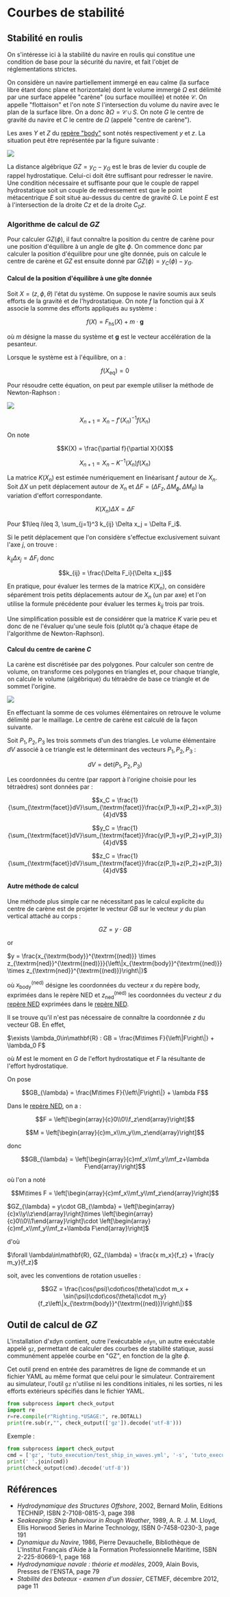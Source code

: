 # Courbes de stabilité

## Stabilité en roulis

On s'intéresse ici à la stabilité du navire en roulis qui constitue une condition
de base pour la sécurité du navire, et fait l'objet de réglementations strictes.

On considère un navire partiellement immergé en eau calme (la surface libre
étant donc plane et horizontale) dont le volume immergé $`\Omega`$ est délimité
par une surface appelée "carène" (ou surface mouillée) et notée $`\mathcal{C}`$.
On appelle "flottaison" et l'on note $`S`$
l'intersection du volume du navire avec le plan de la surface libre.
On a donc $`\partial\Omega = \mathcal{C}\cup S`$.
On note $`G`$ le centre de gravité du navire et $`C`$ le centre de $`\Omega`$ (appelé
"centre de carène").

Les axes $`Y`$ et $`Z`$ du [repère "body"](#reperes-et-conventions) sont notés
respectivement $`y`$ et $`z`$. La situation peut être représentée par la figure
suivante :

![](images/gz.svg)

La distance algébrique $`GZ=y_C-y_G`$ est le bras de levier du couple de rappel
hydrostatique. Celui-ci doit être suffisant pour redresser le navire. Une
condition nécessaire et suffisante pour que le couple de rappel
hydrostatique soit un couple de redressement est que le point métacentrique $`E`$
soit situé au-dessus du centre de gravité $`G`$. Le point $`E`$ est à
l'intersection de la droite $`Cz`$ et de la droite $`C_0 z`$.

### Algorithme de calcul de $`GZ`$

Pour calculer $`GZ(\phi)`$, il faut connaître la position du centre de carène
pour une position d'équilibre à un angle de gîte $`\phi`$. On commence donc
par calculer la position d'équilibre pour une gîte donnée, puis on calcule le
centre de carène et $`GZ`$ est ensuite donné par $`GZ(\phi)=y_C(\phi)-y_G`$.

#### Calcul de la position d'équilibre à une gîte donnée

Soit $`X=(z,\phi,\theta)`$ l'état du système. On suppose le navire soumis aux
seuls efforts de
la gravité et de l'hydrostatique. On note $`f`$ la fonction qui à $`X`$
associe la somme des efforts appliqués au système :


```math
f(X) = F_{\textrm{hs}}(X) + m\cdot \mathbf{g}
```

où $`m`$ désigne la masse du système et $`\mathbf{g}`$ est le vecteur
accélération de la pesanteur.

Lorsque le système est à l'équilibre, on a :

```math
f(X_{\textrm{eq}})=0
```

Pour résoudre cette équation, on peut par exemple utiliser la méthode de
Newton-Raphson :

![](images/newton_raphson.svg)

```math
X_{n+1} = X_n - f'(X_n)^{-1}f(X_n)
```

On note
```math
K(X) = \frac{\partial f}{\partial X}(X)
```

```math
X_{n+1} = X_n - K^{-1}(X_n)f(X_n)
```

La matrice $`K(X_n)`$ est estimée numériquement en linéarisant $`f`$ autour de
$`X_n`$. Soit $`\Delta X`$ un petit déplacement autour de $`X_n`$ et
$`\Delta F = (\Delta F_z, \Delta M_{\phi}, \Delta M_{\theta})`$ la
variation d'effort correspondante.

```math
K(X_n) \Delta X = \Delta F
```

Pour $`1\leq i\leq 3, \sum_{j=1}^3 k_{ij} \Delta x_j = \Delta F_i`$.

Si le petit déplacement que l'on considère s'effectue exclusivement suivant
l'axe $`j`$, on trouve :

$`k_{ij}\Delta x_j = \Delta F_i`$ donc


```math
k_{ij} = \frac{\Delta F_i}{\Delta x_j}
```

En pratique, pour évaluer les termes de la matrice $`K(X_n)`$, on considère
séparément trois petits déplacements autour de $`X_n`$ (un par axe) et l'on
utilise la formule précédente pour évaluer les termes $`k_{ij}`$ trois par trois.

Une simplification possible est de considérer que la matrice $`K`$ varie peu et
donc de ne l'évaluer qu'une seule fois (plutôt qu'à chaque étape de
l'algorithme de Newton-Raphson).

#### Calcul du centre de carène $`C`$

La carène est discrétisée par des polygones. Pour calculer son centre de volume,
on transforme ces polygones en triangles et, pour chaque triangle, on calcule
le volume (algébrique) du tétraèdre de base ce triangle et de sommet l'origine.

![](images/buoyancy.svg)

En effectuant la somme de ces volumes élémentaires on retrouve le volume
délimité par le maillage. Le centre de carène est calculé de la façon suivante.

Soit $`P_1,P_2,P_3`$ les trois sommets d'un des triangles. Le volume élémentaire
$`dV`$ associé à ce triangle est le déterminant des vecteurs $`P_1,P_2,P_3`$ :

```math
dV=\textrm{det}(P_1,P_2,P_3)
```

Les coordonnées du centre (par rapport à l'origine choisie pour les tétraèdres) sont données par :

```math
x_C = \frac{1}{\sum_{\textrm{facet}}dV}\sum_{\textrm{facet}}\frac{x(P_1)+x(P_2)+x(P_3)}{4}dV
```

```math
y_C = \frac{1}{\sum_{\textrm{facet}}dV}\sum_{\textrm{facet}}\frac{y(P_1)+y(P_2)+y(P_3)}{4}dV
```

```math
z_C = \frac{1}{\sum_{\textrm{facet}}dV}\sum_{\textrm{facet}}\frac{z(P_1)+z(P_2)+z(P_3)}{4}dV
```

#### Autre méthode de calcul

Une méthode plus simple car ne nécessitant pas le calcul explicite du centre de
carène est de projeter le vecteur $`GB`$ sur le vecteur $`y`$ du plan vertical
attaché au corps :

```math
GZ = y\cdot GB
```

or

$`y = \frac{x_{\textrm{body}}^{\textrm{(ned)}} \times
z_{\textrm{ned}}^{\textrm{(ned)}}}{\left\|x_{\textrm{body}}^{\textrm{(ned)}} \times
z_{\textrm{ned}}^{\textrm{(ned)}}\right\|}`$


où $`x_{\textrm{body}}^{\textrm{(ned)}}`$ désigne les coordonnées du vecteur $`x`$ du
repère body, exprimées dans le repère NED et $`z_{\textrm{ned}}^{\textrm{(ned)}}`$ les
coordonnées du vecteur $`z`$ du [repère NED](#rep%C3%A8re-de-r%C3%A9f%C3%A9rence-ned) exprimées dans le [repère NED](#rep%C3%A8re-de-r%C3%A9f%C3%A9rence-ned).

Il se trouve qu'il n'est pas nécessaire de connaître la coordonnée $`z`$ du
vecteur GB. En effet,

$`\exists \lambda_0\in\mathbf{R} : GB = \frac{M\times
F}{\left\|F\right\|} + \lambda_0 F`$

où $`M`$ est le moment en $`G`$ de l'effort hydrostatique et $`F`$ la résultante de
l'effort hydrostatique.

On pose

```math
GB_{\lambda} = \frac{M\times F}{\left\|F\right\|} + \lambda F
```

Dans le [repère NED](#rep%C3%A8re-de-r%C3%A9f%C3%A9rence-ned), on a :

```math
F = \left[\begin{array}{c}0\\0\\f_z\end{array}\right]
```

```math
M = \left[\begin{array}{c}m_x\\m_y\\m_z\end{array}\right]
```

donc

```math
GB_{\lambda} = \left[\begin{array}{c}mf_x\\mf_y\\mf_z+\lambda F\end{array}\right]
```

où l'on a noté


```math
M\times F = \left[\begin{array}{c}mf_x\\mf_y\\mf_z\end{array}\right]
```

$`GZ_{\lambda} = y\cdot GB_{\lambda} =
\left[\begin{array}{c}x\\y\\z\end{array}\right]\times
\left[\begin{array}{c}0\\0\\1\end{array}\right]\cdot
\left[\begin{array}{c}mf_x\\mf_y\\mf_z+\lambda F\end{array}\right]`$

d'où

$`\forall \lambda\in\mathbf{R}, GZ_{\lambda} = \frac{x m_x}{f_z} + \frac{y
m_y}{f_z}`$

soit, avec les conventions de rotation usuelles :

```math
GZ = \frac{\cos(\psi)\cdot\cos(\theta)\cdot m_x +
\sin(\psi)\cdot\cos(\theta)\cdot m_y}{f_z\left\|x_{\textrm{body}}^{\textrm{(ned)}}\right\|}
```

## Outil de calcul de $`GZ`$

L'installation d'xdyn contient, outre l'exécutable `xdyn`, un autre exécutable appelé `gz`, permettant de calculer
des courbes de stabilité statique, aussi communément appelée courbe en "GZ", en fonction de la gîte $`\phi`$.

Cet outil prend en entrée des paramètres de ligne de commande et un fichier
YAML au même format que celui pour le simulateur. Contrairement au
simulateur, l'outil `gz` n'utilise ni les conditions initiales, ni les sorties,
ni les efforts extérieurs spécifiés dans le fichier YAML.

```python echo=False, results='verbatim', name='gz-command-line-arguments'
from subprocess import check_output
import re
r=re.compile(r"Righting.*USAGE:", re.DOTALL)
print(re.sub(r,"", check_output(['gz']).decode('utf-8')))
```

Exemple :

```python echo=False, results='verbatim', name='gz-example'
from subprocess import check_output
cmd = ['gz', 'tuto_execution/test_ship_in_waves.yml', '-s', 'tuto_execution/test_ship.stl', '--dphi',  '10', '--phi_max', '40']
print(' '.join(cmd))
print(check_output(cmd).decode('utf-8'))
```

## Références
- *Hydrodynamique des Structures Offshore*, 2002, Bernard Molin, Editions TECHNIP, ISBN 2-7108-0815-3, page 398
- *Seakeeping: Ship Behaviour in Rough Weather*, 1989, A. R. J. M. Lloyd, Ellis Horwood Series in Marine Technology, ISBN 0-7458-0230-3, page 191
- *Dynamique du Navire*, 1986, Pierre Devauchelle, Bibliothèque de L'Institut Français d'Aide à la Formation Professionnelle Maritime, ISBN 2-225-80669-1, page 168
- *Hydrodynamique navale : théorie et modèles*, 2009, Alain Bovis, Presses de l'ENSTA, page 79
- *Stabilité des bateaux - examen d'un dossier*, CETMEF, décembre 2012, page 11
